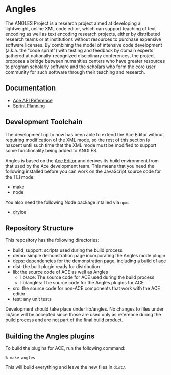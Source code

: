 # Angles

The ANGLES Project is a research project aimed at developing a 
lightweight, online XML code editor, which can support teaching of 
text encoding as well as text encoding research projects, either by 
distributed research teams or at institutions without resources to 
purchase expensive software licenses. By combining the model of 
intensive code development (a.k.a. the "code sprint") with testing 
and feedback by domain experts gathered at nationally-recognized 
disciplinary conferences, the project proposes a bridge between 
humanities centers who have greater resources to program scholarly 
software and the scholars who form the core user community for such 
software through their teaching and research.

## Documentation

* [Ace API Reference](http://ace.ajax.org/#nav=api)
* [Sprint Planning](https://github.com/umd-mith/angles/wiki/Sprint-Planning)

## Development Toolchain

The development up to now has been able to extend the Ace Editor without
requiring modification of the XML mode, so the rest of this section is
nascent until such time that the XML mode must be modified to support some
functionality being added to ANGLES.

Angles is based on the [Ace Editor](http://ace.ajax.org/) and derives its
build environment from that used by the Ace development team. This means that
you need the following installed before you can work on the JavaScript
source code for the TEI mode:

* make
* node

You also need the following Node package intalled via `npm`:

* dryice

## Repository Structure

This repository has the following directories:

* build\_support: scripts used during the build process
* demo: simple demonstration page incorporating the Angles mode plugin
* deps: dependencies for the demonstration page, including a build of ace
* dist: the built plugin ready for distribution
* lib: the source code of ACE as well as Angles
    - lib/ace: The source code for ACE used during the build process
    - lib/angles: The source code for the Angles plugins for ACE
* src: the source code for non-ACE components that work with the ACE editor
* test: any unit tests

Development should take place under lib/angles. No changes to files under
lib/ace will be accepted since those are used only as reference during the
build process and are not part of the final build product.

## Building the Angles plugins

To build the plugins for ACE, run the following command:

    % make angles

This will build everything and leave the new files in `dist/`.

